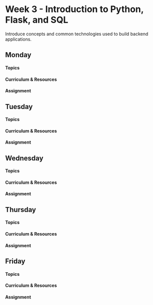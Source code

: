 # Week 3 - Introduction to Python, Flask, and SQL

Introduce concepts and common technologies used to build backend applications.

## Monday

#### Topics

#### Curriculum & Resources

#### Assignment

## Tuesday

#### Topics

#### Curriculum & Resources

#### Assignment

## Wednesday

#### Topics

#### Curriculum & Resources

#### Assignment

## Thursday

#### Topics

#### Curriculum & Resources

#### Assignment

## Friday

#### Topics

#### Curriculum & Resources

#### Assignment
